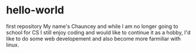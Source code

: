 # hello-world
first repository
My name's Chauncey and while I am no longer going to school for CS I still enjoy coding and would like to continue it as a hobby, I'd like to do some web developement and also become more farmiliar with linux.
